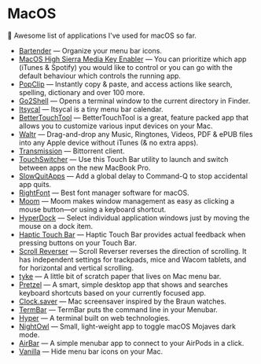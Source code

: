 # MacOS
🚀 Awesome list of applications I've used for macOS so far.

- [Bartender](https://www.macbartender.com/) — Organize your menu bar icons.
- [MacOS High Sierra Media Key Enabler](http://milgra.com/high-sierra-media-key-enabler.html) — You can prioritize which app (iTunes & Spotify) you would like to control or you can go with the default behaviour which controls the running app.
- [PopClip](https://pilotmoon.com/popclip/) — Instantly copy & paste, and access actions like search, spelling, dictionary and over 100 more.
- [Go2Shell](http://zipzapmac.com/go2shell) — Opens a terminal window to the current directory in Finder.
- [Itsycal](https://www.mowglii.com/itsycal/) — Itsycal is a tiny menu bar calendar.
- [BetterTouchTool](https://folivora.ai/) — BetterTouchTool is a great, feature packed app that allows you to customize various input devices on your Mac.
- [Waltr](https://softorino.com/waltr/) — Drag-and-drop any Music, Ringtones, Videos, PDF & ePUB files into any Apple device without iTunes (& no extra apps).
- [Transmission](https://transmissionbt.com/) — Bittorrent client.
- [TouchSwitcher](https://hazeover.com/touchswitcher.html) — Use this Touch Bar utility to launch and switch between apps on the new MacBook Pro.
- [SlowQuitApps](https://github.com/dteoh/SlowQuitApps) — Add a global delay to Command-Q to stop accidental app quits.
- [RightFont](https://rightfontapp.com/) — Best font manager software for macOS.
- [Moom](https://manytricks.com/moom/) — Moom makes window management as easy as clicking a mouse button—or using a keyboard shortcut.
- [HyperDock](https://bahoom.com/hyperdock/) — Select individual application windows just by moving the mouse on a dock item.
- [Haptic Touch Bar](https://www.haptictouchbar.com/) — Haptic Touch Bar provides actual feedback when pressing buttons on your Touch Bar.
- [Scroll Reverser](https://pilotmoon.com/scrollreverser/) — Scroll Reverser reverses the direction of scrolling. It has independent settings for trackpads, mice and Wacom tablets, and for horizontal and vertical scrolling.
- [tyke](https://tyke.app/) — A little bit of scratch paper that lives on Mac menu bar.
- [Pretzel](https://www.amie-chen.com/pretzel/) — A smart, simple desktop app that shows and searches keyboard shortcuts based on your currently focused app.
- [Clock.saver](https://github.com/soffes/Clock.saver) — Mac screensaver inspired by the Braun watches.
- [TermBar](http://termbar.com/) — TermBar puts the command line in your Menubar.
- [Hyper](https://hyper.is/) — A terminal built on web technologies.
- [NightOwl](https://nightowl.kramser.xyz/) — Small, light-weight app to toggle macOS Mojaves dark mode.
- [AirBar](https://tiivik.github.io/) — A simple menubar app to connect to your AirPods in a click.
- [Vanilla](https://matthewpalmer.net/vanilla/) — Hide menu bar icons on your Mac.


